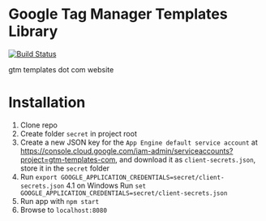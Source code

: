 # Google Tag Manager Templates Library
[![Build Status](https://travis-ci.com/thyngster/gtmtemplates_com.svg?token=xxmVdtxvbfFcJjMsgYbV&branch=master)](https://travis-ci.com/thyngster/gtmtemplates_com)

gtm templates dot com website

# Installation

1. Clone repo
2. Create folder `secret` in project root
3. Create a new JSON key for the `App Engine default service account` at https://console.cloud.google.com/iam-admin/serviceaccounts?project=gtm-templates-com, and download it as `client-secrets.json`, store it in the `secret` folder
4. Run `export GOOGLE_APPLICATION_CREDENTIALS=secret/client-secrets.json`
4.1 on Windows Run `set GOOGLE_APPLICATION_CREDENTIALS=secret/client-secrets.json`
5. Run app with `npm start`
6. Browse to `localhost:8080`
